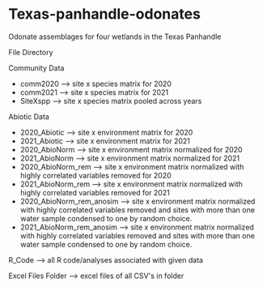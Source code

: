 # Texas-panhandle-odonates
Odonate assemblages for four wetlands in the Texas Panhandle 

File Directory 

Community Data 
- comm2020 --> site x species matrix for 2020
- comm2021 --> site x species matrix for 2021
- SiteXspp --> site x species matrix pooled across years 

Abiotic Data
- 2020_Abiotic --> site x environment matrix for 2020
- 2021_Abiotic --> site x environment matrix for 2021
- 2020_AbioNorm --> site x environment matrix normalized for 2020
- 2021_AbioNorm --> site x environment matrix normalized for 2021
- 2020_AbioNorm_rem --> site x environment matrix normalized with highly correlated variables removed for 2020
- 2021_AbioNorm_rem --> site x environment matrix normalized with highly correlated variables removed for 2021
- 2020_AbioNorm_rem_anosim --> site x environment matrix normalized with highly correlated variables removed and sites with more than one water sample condensed to one by random choice.
- 2021_AbioNorm_rem_anosim --> site x environment matrix normalized with highly correlated variables removed and sites with more than one water sample condensed to one by random choice.

R_Code --> all R code/analyses associated with given data

Excel Files Folder --> excel files of all CSV's in folder 

